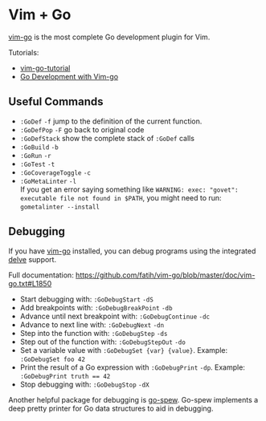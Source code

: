 # Vim + Go

[vim-go](https://github.com/fatih/vim-go) is the most complete Go development plugin for Vim.

Tutorials:

- [vim-go-tutorial](https://github.com/fatih/vim-go-tutorial) 
- [Go Development with Vim-go](https://www.youtube.com/watch?v=7BqJ8dzygtU)

## Useful Commands
- `:GoDef` `-f` jump to the definition of the current function.
- `:GoDefPop` `-F` go back to original code 
- `:GoDefStack` show the complete stack of `:GoDef` calls
- `:GoBuild` `-b`
- `:GoRun` `-r`
- `:GoTest` `-t`
- `:GoCoverageToggle` `-c`
- `:GoMetaLinter` `-l`  
    If you get an error saying something like `WARNING: exec: "govet": executable file not found in $PATH`, you might need to run: `gometalinter --install`

## Debugging

If you have [vim-go](https://github.com/fatih/vim-go) installed, you can debug programs using the integrated [delve](https://github.com/derekparker/delve) support.

Full documentation: https://github.com/fatih/vim-go/blob/master/doc/vim-go.txt#L1850

- Start debugging with: `:GoDebugStart` `-dS`
- Add breakpoints with: `:GoDebugBreakPoint` `-db`
- Advance until next breakpoint with: `:GoDebugContinue` `-dc`
- Advance to next line with: `:GoDebugNext` `-dn`
- Step into the function with: `:GoDebugStep` `-ds`
- Step out of the function with: `:GoDebugStepOut` `-do`
- Set a variable value with `:GoDebugSet {var} {value}`. Example: `:GoDebugSet foo 42`
- Print the result of a Go expression with `:GoDebugPrint` `-dp`. Example: `:GoDebugPrint truth == 42`
- Stop debugging with: `:GoDebugStop` `-dX`

Another helpful package for debugging is [go-spew](https://github.com/davecgh/go-spew). Go-spew implements a deep pretty printer for Go data structures to aid in debugging.
